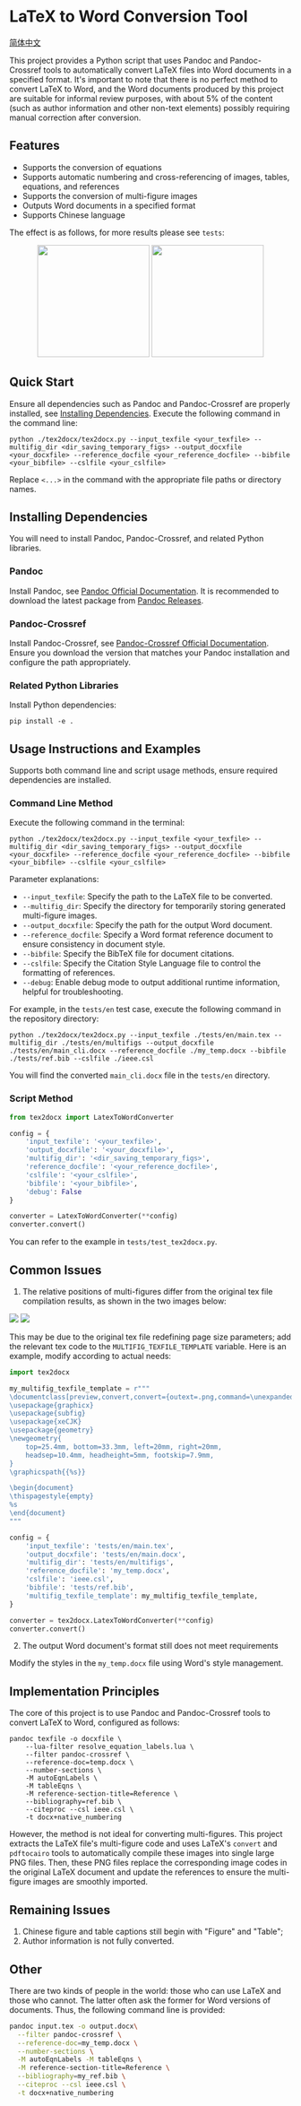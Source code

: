 # LaTeX to Word Conversion Tool

[简体中文](./README_zh.md)

This project provides a Python script that uses Pandoc and Pandoc-Crossref tools to automatically convert LaTeX files into Word documents in a specified format. It's important to note that there is no perfect method to convert LaTeX to Word, and the Word documents produced by this project are suitable for informal review purposes, with about 5% of the content (such as author information and other non-text elements) possibly requiring manual correction after conversion.

## Features

- Supports the conversion of equations
- Supports automatic numbering and cross-referencing of images, tables, equations, and references
- Supports the conversion of multi-figure images
- Outputs Word documents in a specified format
- Supports Chinese language

The effect is as follows, for more results please see `tests`:

<p align="center">
  <img src=".assets/en-word-1.jpg" width="200"/>
  <img src=".assets/en-word-2.jpg" width="200"/>
</p>

## Quick Start

Ensure all dependencies such as Pandoc and Pandoc-Crossref are properly installed, see [Installing Dependencies](#installing-dependencies). Execute the following command in the command line:

```shell
python ./tex2docx/tex2docx.py --input_texfile <your_texfile> --multifig_dir <dir_saving_temporary_figs> --output_docxfile <your_docxfile> --reference_docfile <your_reference_docfile> --bibfile <your_bibfile> --cslfile <your_cslfile>
```

Replace `<...>` in the command with the appropriate file paths or directory names.

## Installing Dependencies

You will need to install Pandoc, Pandoc-Crossref, and related Python libraries.

### Pandoc

Install Pandoc, see [Pandoc Official Documentation](https://github.com/jgm/pandoc/blob/main/INSTALL.md). It is recommended to download the latest package from [Pandoc Releases](https://github.com/jgm/pandoc/releases).

### Pandoc-Crossref

Install Pandoc-Crossref, see [Pandoc-Crossref Official Documentation](https://github.com/lierdakil/pandoc-crossref). Ensure you download the version that matches your Pandoc installation and configure the path appropriately.

### Related Python Libraries

Install Python dependencies:

```shell
pip install -e .
```

## Usage Instructions and Examples

Supports both command line and script usage methods, ensure required dependencies are installed.

### Command Line Method

Execute the following command in the terminal:

```shell
python ./tex2docx/tex2docx.py --input_texfile <your_texfile> --multifig_dir <dir_saving_temporary_figs> --output_docxfile <your_docxfile> --reference_docfile <your_reference_docfile> --bibfile <your_bibfile> --cslfile <your_cslfile>
```

Parameter explanations:
- `--input_texfile`: Specify the path to the LaTeX file to be converted.
- `--multifig_dir`: Specify the directory for temporarily storing generated multi-figure images.
- `--output_docxfile`: Specify the path for the output Word document.
- `--reference_docfile`: Specify a Word format reference document to ensure consistency in document style.
- `--bibfile`: Specify the BibTeX file for document citations.
- `--cslfile`: Specify the Citation Style Language file to control the formatting of references.
- `--debug`: Enable debug mode to output additional runtime information, helpful for troubleshooting.

For example, in the `tests/en` test case, execute the following command in the repository directory:

```shell
python ./tex2docx/tex2docx.py --input_texfile ./tests/en/main.tex --multifig_dir ./tests/en/multifigs --output_docxfile ./tests/en/main_cli.docx --reference_docfile ./my_temp.docx --bibfile ./tests/ref.bib --cslfile ./ieee.csl
```
You will find the converted `main_cli.docx` file in the `tests/en` directory.

### Script Method

```python
from tex2docx import LatexToWordConverter

config = {
    'input_texfile': '<your_texfile>',
    'output_docxfile': '<your_docxfile>',
    'multifig_dir': '<dir_saving_temporary_figs>',
    'reference_docfile': '<your_reference_docfile>',
    'cslfile': '<your_cslfile>',
    'bibfile': '<your_bibfile>',
    'debug': False
}

converter = LatexToWordConverter(**config)
converter.convert()
```

You can refer to the example in `tests/test_tex2docx.py`.

## Common Issues

1. The relative positions of multi-figures differ from the original tex file compilation results, as shown in the two images below:

![](.assets/raw_multifig_multi-L-charge-equalization.png)
![](.assets/modified_multifig_multi-L-charge-equalization.png)

This may be due to the original tex file redefining page size parameters; add the relevant tex code to the `MULTIFIG_TEXFILE_TEMPLATE` variable. Here is an example, modify according to actual needs:

```python
import tex2docx

my_multifig_texfile_template = r"""
\documentclass[preview,convert,convert={outext=.png,command=\unexpanded{pdftocairo -r 600 -png \infile}}]{standalone}
\usepackage{graphicx}
\usepackage{subfig}
\usepackage{xeCJK}
\usepackage{geometry}
\newgeometry{
    top=25.4mm, bottom=33.3mm, left=20mm, right=20mm,
    headsep=10.4mm, headheight=5mm, footskip=7.9mm,
}
\graphicspath{{%s}}

\begin{document}
\thispagestyle{empty}
%s
\end{document}
"""

config = {
    'input_texfile': 'tests/en/main.tex',
    'output_docxfile': 'tests/en/main.docx',
    'multifig_dir': 'tests/en/multifigs',
    'reference_docfile': 'my_temp.docx',
    'cslfile': 'ieee.csl',
    'bibfile': 'tests/ref.bib',
    'multifig_texfile_template': my_multifig_texfile_template,
}

converter = tex2docx.LatexToWordConverter(**config)
converter.convert()
```

2. The output Word document's format still does not meet requirements

Modify the styles in the `my_temp.docx` file using Word's style management.

## Implementation Principles

The core of this project is to use Pandoc and Pandoc-Crossref tools to convert LaTeX to Word, configured as follows:

```shell
pandoc texfile -o docxfile \
    --lua-filter resolve_equation_labels.lua \
    --filter pandoc-crossref \
    --reference-doc=temp.docx \
    --number-sections \
    -M autoEqnLabels \
    -M tableEqns \
    -M reference-section-title=Reference \
    --bibliography=ref.bib \
    --citeproc --csl ieee.csl \
    -t docx+native_numbering
```

However, the method is not ideal for converting multi-figures. This project extracts the LaTeX file's multi-figure code and uses LaTeX's `convert` and `pdftocairo` tools to automatically compile these images into single large PNG files. Then, these PNG files replace the corresponding image codes in the original LaTeX document and update the references to ensure the multi-figure images are smoothly imported.

## Remaining Issues

1. Chinese figure and table captions still begin with "Figure" and "Table";
2. Author information is not fully converted.

## Other

There are two kinds of people in the world: those who can use LaTeX and those who cannot. The latter often ask the former for Word versions of documents. Thus, the following command line is provided:

```bash
pandoc input.tex -o output.docx\
  --filter pandoc-crossref \
  --reference-doc=my_temp.docx \
  --number-sections \
  -M autoEqnLabels -M tableEqns \
  -M reference-section-title=Reference \
  --bibliography=my_ref.bib \
  --citeproc --csl ieee.csl \
  -t docx+native_numbering
```
